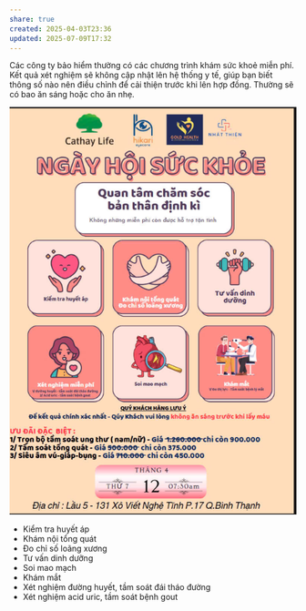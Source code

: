 ```yaml
---
share: true
created: 2025-04-03T23:36
updated: 2025-07-09T17:32
---
```

Các công ty bảo hiểm thường có các chương trình khám sức khoẻ miễn phí. Kết quả xét nghiệm sẽ không cập nhật lên hệ thống y tế, giúp bạn biết thông số nào nên điều chỉnh để cải thiện trước khi lên hợp đồng. Thường sẽ có bao ăn sáng hoặc cho ăn nhẹ.

![Khám sức khoẻ.png](../../assets/attachments/Kh%C3%A1m%20s%E1%BB%A9c%20kho%E1%BA%BB.png)

- Kiểm tra huyết áp 
- Khám nội tổng quát
- Đo chỉ số loãng xương
- Tư vấn dinh dưỡng
- Soi mao mạch
- Khám mắt
- Xét nghiệm đường huyết, tầm soát đái tháo đường
- Xét nghiệm acid uric, tầm soát bệnh gout
